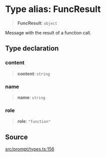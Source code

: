 # Type alias: FuncResult

> **FuncResult**: `object`

Message with the result of a function call.

## Type declaration

### content

> **content**: `string`

### name

> **name**: `string`

### role

> **role**: `"function"`

## Source

[src/prompt/types.ts:156](https://github.com/colelawrence/dexter/blob/6b94c49/src/prompt/types.ts#L156)
